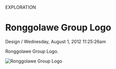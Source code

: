 <p class="type">EXPLORATION</p>

# Ronggolawe Group Logo

<p class="meta">Design  /  Wednesday, August 1, 2012 11:25:26am</p>

Ronggolawe Group Logo.

![Ronggolawe Group Logo](https://farooq-agent.web.app/assets/images/works/large/2dtwtLAE_work_image.png)
